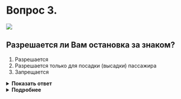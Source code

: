 # Вопрос 3.

![](https://s.drom.ru/i24228/pdd/tickets/2016/1543885310.jpg)

## Разрешается ли Вам остановка за знаком?

1. Разрешается
2. Разрешается только для посадки (высадки) пассажира
3. Запрещается

<details>
<summary><b>Показать ответ</b></summary>
Правильный ответ: 3
</details>
<details>
<summary><b>Подробнее</b></summary>
Табличка 8.2.4 «Зона действия», установленная под знаком 3.27 «Остановка запрещена», указывает, что зона действия запрещающего знака распространяется и до знака, и после знака.
Поэтому остановка в указанном месте Правилами запрещена.
(«Дорожные знаки»)
</details>